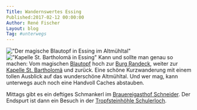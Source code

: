 ```yaml
---
Title: Wandernswertes Essing
Published:2017-02-12 00:00:00
Author: René Fischer
Layout: blog
Tag: #unterwegs
---
```

!["Der magische Blautopf in Essing im Altmühltal"](2017-02-12-14-35-23.jpg)
!["Kapelle St. Bartholomä in Essing"](2017-02-12-15-12-23.jpg)
Kann und sollte man genau so machen: Vom magischen [Blautopf](https://de.wikipedia.org/wiki/Blautopf_&#40;Essing&#41;) hoch zur [Burg Randeck](https://de.wikipedia.org/wiki/Burg_Randeck_&#40;Landkreis_Kelheim&#41;), weiter zur [Kapelle St. Bartholomä](http://www.marktessing.de/index.php?option=com_content&task=view&id=150&Itemid=1) und zurück. Eine schöne Kurzwanderung mit einem tollen Ausblick auf das wunderschöne Altmühltal. Und wer mag, kann unterwegs auch noch eine Handvoll Caches abstauben.

Mittags gibt es ein deftiges Schmankerl im [Brauereigasthof Schneider](https://www.tripadvisor.de/ShowUserReviews-g1051753-d2093638-r411514860-Brauereigasthof_Schneider-Essing_Lower_Bavaria_Bavaria.html#REVIEWS). Der Endspurt ist dann ein Besuch in der [Tropfsteinhöhle Schulerloch](https://de.wikipedia.org/wiki/Schulerloch).
